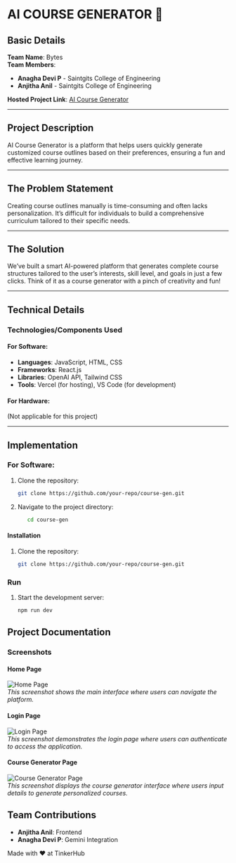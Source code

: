 # AI COURSE GENERATOR 🎯

## Basic Details
**Team Name**: Bytes  
**Team Members**:  
- **Anagha Devi P** - Saintgits College of Engineering  
- **Anjitha Anil** - Saintgits College of Engineering  

**Hosted Project Link**: [AI Course Generator](https://course-gen-nine.vercel.app/)

---

## Project Description
AI Course Generator is a platform that helps users quickly generate customized course outlines based on their preferences, ensuring a fun and effective learning journey.

---

## The Problem Statement
Creating course outlines manually is time-consuming and often lacks personalization. It’s difficult for individuals to build a comprehensive curriculum tailored to their specific needs.

---

## The Solution
We’ve built a smart AI-powered platform that generates complete course structures tailored to the user’s interests, skill level, and goals in just a few clicks. Think of it as a course generator with a pinch of creativity and fun!

---

## Technical Details

### Technologies/Components Used

#### For Software:
- **Languages**: JavaScript, HTML, CSS  
- **Frameworks**: React.js  
- **Libraries**: OpenAI API, Tailwind CSS  
- **Tools**: Vercel (for hosting), VS Code (for development)

#### For Hardware:
(Not applicable for this project)

---

## Implementation

### For Software: 
1. Clone the repository:
   ```bash
   git clone https://github.com/your-repo/course-gen.git
2. Navigate to the project directory:
   ```bash
      cd course-gen

#### Installation
1. Clone the repository:
   ```bash
   git clone https://github.com/your-repo/course-gen.git

### Run
1. Start the development server:
    ```bash
    npm run dev

## Project Documentation

### Screenshots

#### **Home Page**
![Home Page](./home.png)  
*This screenshot shows the main interface where users can navigate the platform.*

#### **Login Page**
![Login Page](./Login.png)  
*This screenshot demonstrates the login page where users can authenticate to access the application.*

#### **Course Generator Page**
![Course Generator Page](./Course_Generator_page.png)  
*This screenshot displays the course generator interface where users input details to generate personalized courses.*


## Team Contributions

- **Anjitha Anil**: Frontend
- **Anagha Devi P**: Gemini Integration

Made with ❤️ at TinkerHub









